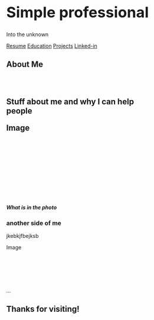 

<html lang="en">
<head>
<title> Hello world </title>
<meta charset = "utf-8">
<meta name = "viewport" content = "width=device-width, initial-scale=1">
<style>
*{
 box-sizing: border-box; 
}
  
body {
  font-family: Arial, Helvetica, sans-serif;
  margin: 0 ;
}
/*Colors, fonts and backgrounds*/
  
  /* Header background color and font color*/
.header { 
  padding: 80 px;
  text-align: center;
  background: #87CEDA;
  color: white; 
  }
  /* font size for header */
.header h1 {
  font-size: 40px;
  }
/*Style the top Navigation bar*/
  .navbar{
  overflow: hidden;
  background-color: #333;
  }

/* Style the navigation bar links*/
.navbar a {
  float: left;
  display: block; 
  color: white; 
  text-align: center;
  padding: 14px 20px;
  text-decoration: none;
}

/*Right-aligned link*/
.navbar a.right {
float right;
}

/* Change color on hover/mouse-over */
.navbar a:hover {
   backgound-color: #ddd;
   color: black;

}

.row {  
  display: flex;
  flex-wrap: wrap;
}

/*Side column*/
/*.side {
display: flax;
flex-wrap:wrap;
}*/

.comment{
  width: 100%
  background-color: f1f1f1;
  padding 20px;
}

/*Main column*/ 
.main {
   width: 100%
   background-color: white;
   padding 16px;
}

/*image*/
.photo {
   background-color: #ddd;
   width: 100%;
   padding 16px;
   
}

/*footer*/
.footer{
padding: 16px;
text-align: center; 
background: #87CEDA;
}

  </style>
  </head>

<body>

  
<div class="header">
<h1> Simple professional </h1>
<p> Into the unknown</p>
</div>

<div class="navbar">
  <a href="#">Resume</a>
  <a href="#">Education</a>
  <a href="#">Projects</a>
  <a href="#" class="right">Linked-in</a>
  </div>
  
<div class="row">
    <div class="main">
    <h2> About Me<h2>
    <br>
    <p> Stuff about me and why I can help people</p>
     <div class="photo" style="height:200px;">Image</div>
    <h5> What is in the photo</h5>
    <h3> another side of me</h3>
    <p>jkebkjfbejksb </p>
    <div class="photo" style ="height:100px;">Image</div>

 

 <br>
  <div class="comment">...</div>
  


<div class="footer">
 <h2>Thanks for visiting! </h2>
  </dev>
  
  </dev>
  
  </body>

</html>


